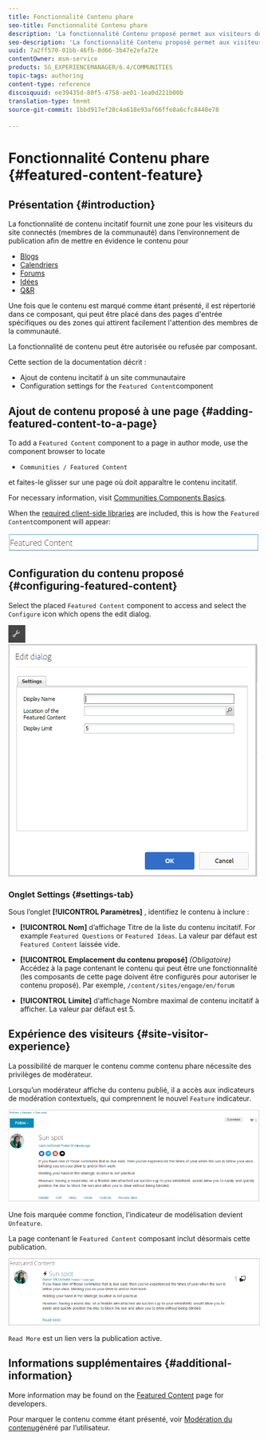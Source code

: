 ```yaml
---
title: Fonctionnalité Contenu phare
seo-title: Fonctionnalité Contenu phare
description: 'La fonctionnalité Contenu proposé permet aux visiteurs du site connectés de mettre en évidence le contenu '
seo-description: 'La fonctionnalité Contenu proposé permet aux visiteurs du site connectés de mettre en évidence le contenu '
uuid: 7a2ff570-01bb-46fb-8d66-3b47e2efa72e
contentOwner: msm-service
products: SG_EXPERIENCEMANAGER/6.4/COMMUNITIES
topic-tags: authoring
content-type: reference
discoiquuid: ee39435d-80f5-4758-ae01-1ea0d221b00b
translation-type: tm+mt
source-git-commit: 1bbd917ef20c4a618e93af66ffe8a6cfc8448e78

---
```



# Fonctionnalité Contenu phare {#featured-content-feature}

## Présentation {#introduction}

La fonctionnalité de contenu incitatif fournit une zone pour les visiteurs du site connectés (membres de la communauté) dans l’environnement de publication afin de mettre en évidence le contenu pour

* [Blogs](blog-feature.md)
* [Calendriers](calendar.md)
* [Forums](forum.md)
* [Idées](ideation-feature.md)
* [Q&amp;R](working-with-qna.md)

Une fois que le contenu est marqué comme étant présenté, il est répertorié dans ce composant, qui peut être placé dans des pages d&#39;entrée spécifiques ou des zones qui attirent facilement l&#39;attention des membres de la communauté.

La fonctionnalité de contenu peut être autorisée ou refusée par composant.

Cette section de la documentation décrit :

* Ajout de contenu incitatif à un site communautaire
* Configuration settings for the `Featured Content`component

## Ajout de contenu proposé à une page {#adding-featured-content-to-a-page}

To add a `Featured Content` component to a page in author mode, use the component browser to locate

* `Communities / Featured Content`

et faites-le glisser sur une page où doit apparaître le contenu incitatif.

For necessary information, visit [Communities Components Basics](basics.md).

When the [required client-side libraries](essentials-featured.md#essentials-for-client-side) are included, this is how the `Featured Content`component will appear:

![chlimage_1-13](assets/chlimage_1-13.png)

## Configuration du contenu proposé {#configuring-featured-content}

Select the placed `Featured Content` component to access and select the `Configure` icon which opens the edit dialog.

![chlimage_1-14](assets/chlimage_1-14.png) ![chlimage_1-15](assets/chlimage_1-15.png)

### Onglet Settings {#settings-tab}

Sous l’onglet **[!UICONTROL Paramètres]** , identifiez le contenu à inclure :

* **[!UICONTROL Nom]** d’affichage Titre de la liste du contenu incitatif. For example `Featured Questions` or `Featured Ideas`. La valeur par défaut est `Featured Content` laissée vide.

* **[!UICONTROL Emplacement du contenu proposé]**
   *(Obligatoire)* Accédez à la page contenant le contenu qui peut être une fonctionnalité (les composants de cette page doivent être configurés pour autoriser le contenu proposé). Par exemple, `/content/sites/engage/en/forum`

* **[!UICONTROL Limite]** d’affichage Nombre maximal de contenu incitatif à afficher. La valeur par défaut est 5.

## Expérience des visiteurs {#site-visitor-experience}

La possibilité de marquer le contenu comme contenu phare nécessite des privilèges de modérateur.

Lorsqu’un modérateur affiche du contenu publié, il a accès aux indicateurs de modération contextuels, qui comprennent le nouvel `Feature` indicateur.

![chlimage_1-16](assets/chlimage_1-16.png)

Une fois marquée comme fonction, l’indicateur de modélisation devient `Unfeature`.

La page contenant le `Featured Content` composant inclut désormais cette publication.

![chlimage_1-17](assets/chlimage_1-17.png)

`Read More` est un lien vers la publication active.

## Informations supplémentaires {#additional-information}

More information may be found on the [Featured Content](essentials-featured.md) page for developers.

Pour marquer le contenu comme étant présenté, voir [Modération du contenu](moderate-ugc.md)généré par l’utilisateur.
